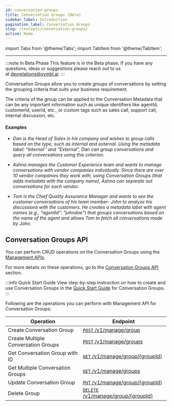 ```yaml
---
id: conversation-groups
title: Conversation Groups (Beta)
sidebar_label: Introduction
pagination_label: Conversation Groups
slug: /concepts/conversation-groups/
active: Home
---
```


import Tabs from '@theme/Tabs';
import TabItem from '@theme/TabItem';

---

:::note In Beta Phase
This feature is in the Beta phase. If you have any questions, ideas or suggestions please reach out to us at devrelations@symbl.ai.
:::

Conversation Groups allow you to create groups of conversations by setting the grouping criteria that suits your business requirement.

The criteria of the group can be applied to the Conversation Metadata that can be any important information such as unique identifiers like agentId, customerId, userId, etc., or custom tags such as sales call, support call, internal discussion, etc. 

#### Examples

- *Dan is the Head of Sales in his company and wishes to group calls based on the type, such as internal and external. Using the metadata label: “Internal'' and “External”, Dan can group conversations and query all conversations using this criterion.*

- *Ashna manages the Customer Experience team and wants to manage conversations with vendor companies individually. Since there are over 10 vendor companies they work with, using Conversation Groups (that adds metadata with the company name), Ashna can separate out conversations for each vendor.*


- *Tom is the Chief Quality Assurance Manager and wants to see the customer conversations of his team member- John to analyze his discussions with the customers. He creates a metadata label with agent names (e.g., "agentId": "johndoe") that groups conversations based on the name of the agent and allows Tom to fetch all conversations made by John.*


## Conversation Groups API

You can perform CRUD operations on the Conversation Groups using the [Management APIs](/docs/management-api/introduction). 

For more details on these operations, go to the [Conversation Groups API](/docs/management-api/conversation-groups/create-conversation-groups) section.  

:::info Quick Start Guide
View step-by-step instruction on how to create and use Conversation Groups in the [Quick Start Guide](/docs/management-api/conversation-groups/conversation-groups-intro#quick-start-guide) for Conversation Groups. 
:::

Following are the operations you can perform with Management API for Conversation Groups:

| Operation | Endpoint | 
|--------|----------|
Create Conversation Group | [`POST` /v1/manage/group](/docs/management-api/conversation-groups/create-conversation-groups) |
Create Multiple Conversation Groups | [`POST` /v1/manage/groups](/docs/management-api/conversation-groups/create-conversation-groups#creating-multiple-conversation-groups) |
Get Conversation Group with ID | [`GET` /v1/manage/group/{groupId}](/docs/management-api/conversation-groups/get-conversation-groups) | 
Get Multiple Conversation Groups | [`GET` /v1/manage/groups](/docs/management-api/conversation-groups/get-conversation-groups#get-multiple-conversation-groups) |
Update Conversation Group | [`PUT` /v1/manage/group/{groupId}](/docs/management-api/conversation-groups/put-conversation-groups) | 
Delete Group | [`DELETE` /v1/manage/group/{groupId}](/docs/management-api/conversation-groups/delete-conversation-groups) |
